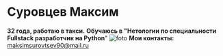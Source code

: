 # Суровцев Максим
**32 года, работаю в такси.**
**Обучаюсь в "Нетологии по специальности Fullstack разработчик на Python**"
<image src="foto.jpg" alt="foto">
**Мои контакты:** <maksimsurovtsev90@mail.ru>